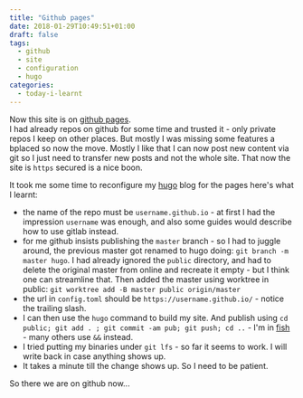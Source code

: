 ```yaml
---
title: "Github pages"
date: 2018-01-29T10:49:51+01:00
draft: false
tags:
  - github
  - site
  - configuration
  - hugo
categories:
  - today-i-learnt
---
```

Now this site is on [github pages](https://pages.github.com).  
I had already repos on github for some time and trusted it - only
private repos I keep on other places. But mostly I was
missing some features a bplaced so now the move.  Mostly I like that I
can now post new content via git so I just need to transfer new posts
and not the whole site.  That now the site is `https` secured is a
nice boon. 

It took me some time to reconfigure my [hugo](https://gohugo.io) blog for the pages here's what I learnt:

 - the name of the repo must be `username.github.io` - at first I had
   the impression `username` was enough, and also some guides would
   describe how to use gitlab instead.
 - for me github insists publishing the `master` branch - so I had to
   juggle around,  the previous master got renamed to hugo doing: `git
   branch -m master hugo`.  I had already ignored the `public`
   directory, and had to delete the original master from online and
   recreate it empty - but I think one can streamline that.
   Then added the master using worktree in public: `git worktree add -B master public origin/master`
 - the url in `config.toml` should be `https://username.github.io/` -
   notice the trailing slash.
 - I can then use the `hugo` command to build my site.  And publish
   using `cd public; git add . ; git commit -am pub; git push; cd ..`  - I'm in
   [fish](https://fishshell.com) -  many others use `&&` instead.
 - I tried putting my binaries under `git lfs` - so far it seems to
   work.  I will write back in case anything shows up.
 - It takes a minute till the change shows up. So I need to be
   patient.

So there we are on github now...
 

